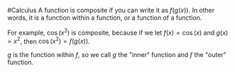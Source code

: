 #Calculus 
A function is composite if you can write it as $f(g(x))$. In other words, it is a function within a function, or a function of a function.

For example, $\cos(x^2)$ is composite, because if we let $f(x)=\cos(x)$ and $g(x)=x^2$, then $\cos(x^2)=f(g(x))$.

$g$ is the function within $f$, so we call $g$ the "inner" function and $f$ the "outer" function.